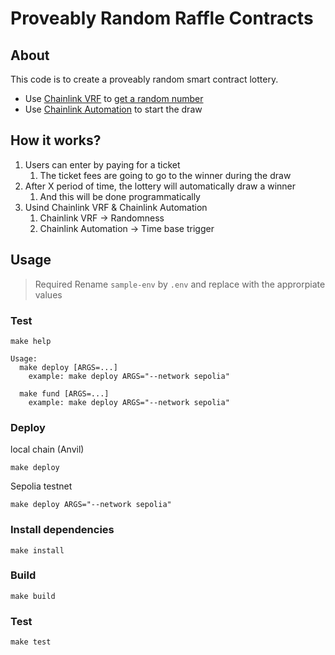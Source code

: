 # Proveably Random Raffle Contracts

## About

This code is to create a proveably random smart contract lottery.

- Use [Chainlink VRF](https://vrf.chain.link/) to [get a random number](https://docs.chain.link/vrf/v2/subscription/examples/get-a-random-number)
- Use [Chainlink Automation](https://dev.chain.link/products/automation) to start the draw

## How it works?

1. Users can enter by paying for a ticket
   1. The ticket fees are going to go to the winner during the draw
2. After X period of time, the lottery will automatically draw a winner
   1. And this will be done programmatically
3. Usind Chainlink VRF & Chainlink Automation
   1. Chainlink VRF -> Randomness
   2. Chainlink Automation -> Time base trigger

## Usage

> Required
> Rename `sample-env` by `.env` and replace with the approrpiate values

### Test 
```shell
make help
```
```
Usage:
  make deploy [ARGS=...]
    example: make deploy ARGS="--network sepolia"

  make fund [ARGS=...]
    example: make deploy ARGS="--network sepolia"
```



### Deploy
local chain (Anvil)
```shell
make deploy
```
Sepolia testnet
```shell
make deploy ARGS="--network sepolia"
```

### Install dependencies
```shell
make install
```

### Build
```shell
make build
```

### Test
```shell
make test
```